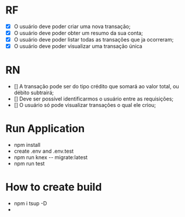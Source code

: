 # RF

- [x] O usuário deve poder criar uma nova transação;
- [x] O usuário deve poder obter um resumo da sua conta;
- [x] O usuário deve poder listar todas as transações que ja ocorreram;
- [x] O usuário deve poder visualizar uma transação única

# RN

- [] A transação pode ser do tipo crédito que somará ao valor total, ou débito subtrairá;
- [] Deve ser possível identificarmos o usuário entre as requisições;
- [] O usuário só pode visualizar transações o qual ele criou;

# Run Application
- npm install
- create .env and .env.test
- npm run knex -- migrate:latest
- npm run test

# How to create build
- npm i tsup -D
-